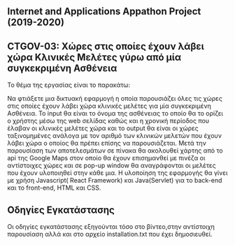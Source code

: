 ## Internet and Applications Appathon Project (2019-2020)

## CTGOV-03: Χώρες στις οποίες έχουν λάβει χώρα Κλινικές Μελέτες γύρω από μία συγκεκριμένη Ασθένεια

Το θέμα της εργασίας είναι το παρακάτω:

Να φτιάξετε μια δικτυακή εφαρμογή η οποία παρουσιάζει όλες τις χώρες στις οποίες έχουν λάβει χώρα κλινικές μελέτες για μία συγκεκριμένη Ασθένεια. Το input θα είναι το όνομα της ασθένειας το οποίο θα το ορίζει ο χρήστης μέσω της web σελίδας καθώς και η χρονική περίοδος που έλαβαν οι κλινικές μελέτες χώρα και το output θα είναι οι χώρες ταξινομημένες ανάλογα με τον αριθμό των κλινικών μελετών που έχουν λάβει χώρα ο οποίος θα πρέπει επίσης να παρουσιάζεται. Μετά την παρουσίαση των αποτελεσμάτων σε πίνακα θα ακολουθεί χάρτης από το api της Google Maps στον οποίο θα έχουν επισημανθεί με πινέζα οι αντίστοιχες χώρες και σε pop-up window θα αναγράφονται οι μελέτες που έχουν υλοποιηθεί στην κάθε μια.
Η υλοποίηση της εφαρμογής θα γίνει με χρήση Javascript( React Framework) και Java(Servlet) για το back-end και το front-end, HTML και CSS.
## Οδηγίες Εγκατάστασης

Οι οδηγίες εγκατάστασης εξηγούνται τόσο στο βίντεο,στην αντίστοιχη παρουσίαση αλλά και στο αρχείο installation.txt που έχει δημοσιευθεί.
